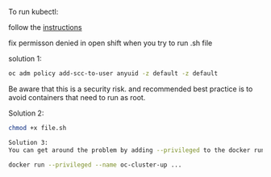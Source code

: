 To run kubectl:

follow the [instructions](https://minikube.sigs.k8s.io/docs/start/)


fix permisson denied in open shift when you try to run .sh file

solution 1:
```bash
oc adm policy add-scc-to-user anyuid -z default -z default
```
Be aware that this is a security risk. and recommended best practice is to avoid containers that need to run as root.

Solution 2:
```bash
chmod +x file.sh

Solution 3:
You can get around the problem by adding --privileged to the docker run call, e.g.

docker run --privileged --name oc-cluster-up ...